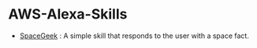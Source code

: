 # AWS-Alexa-Skills

- [SpaceGeek](samples/spaceGeek) : A simple skill that responds to the user with a space fact.
